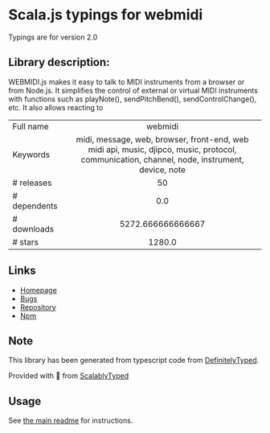 
# Scala.js typings for webmidi

Typings are for version 2.0

## Library description:
WEBMIDI.js makes it easy to talk to MIDI instruments from a browser or from Node.js. It simplifies the control of external or virtual MIDI instruments with functions such as playNote(), sendPitchBend(), sendControlChange(), etc. It also allows reacting to

|                    |                 |
| ------------------ | :-------------: |
| Full name          | webmidi |
| Keywords           | midi, message, web, browser, front-end, web midi api, music, djipco, music, protocol, communication, channel, node, instrument, device, note |
| # releases         | 50 |
| # dependents       | 0.0 |
| # downloads        | 5272.666666666667 |
| # stars            | 1280.0 |

## Links
- [Homepage](https://webmidijs.org)
- [Bugs](https://github.com/djipco/webmidi/issues)
- [Repository](https://github.com/djipco/webmidi)
- [Npm](https://www.npmjs.com/package/webmidi)
    


## Note
This library has been generated from typescript code from [DefinitelyTyped](https://definitelytyped.org).

Provided with :purple_heart: from [ScalablyTyped](https://github.com/oyvindberg/ScalablyTyped)

## Usage
See [the main readme](../../readme.md) for instructions.


